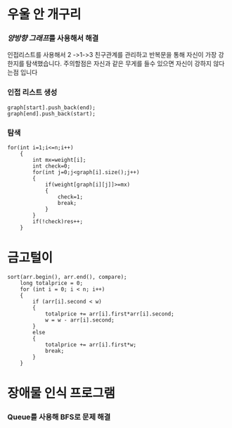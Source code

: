 # 우울 안 개구리
### *양방향 그래프*를 사용해서 해결
인접리스트를 사용해서 2   ->1->3 친구관계를 관리하고
반복문을 통해 자신이 가장 강한지를 탐색했습니다.
주의할점은 자신과 같은 무게를 들수 있으면 자신이 강하지 않다는점 입니다

### 인접 리스트 생성
```
graph[start].push_back(end);
graph[end].push_back(start);
```

### 탐색
```
for(int i=1;i<=n;i++)
    {
        int mx=weight[i];
        int check=0;
        for(int j=0;j<graph[i].size();j++)
        {
            if(weight[graph[i][j]]>=mx)
            {
                check=1;
                break;
            }
        }
        if(!check)res++;
    }
```

# 금고털이

```
sort(arr.begin(), arr.end(), compare);
	long totalprice = 0;
	for (int i = 0; i < n; i++)
	{
		if (arr[i].second < w)
		{
			totalprice += arr[i].first*arr[i].second;
			w = w - arr[i].second;
		}
		else
		{
			totalprice += arr[i].first*w;
			break;
		}
	}
```

# 장애물 인식 프로그램
### Queue를 사용해 BFS로 문제 해결
